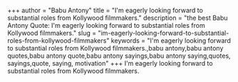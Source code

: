 +++
author = "Babu Antony"
title = "I'm eagerly looking forward to substantial roles from Kollywood filmmakers."
description = "the best Babu Antony Quote: I'm eagerly looking forward to substantial roles from Kollywood filmmakers."
slug = "im-eagerly-looking-forward-to-substantial-roles-from-kollywood-filmmakers"
keywords = "I'm eagerly looking forward to substantial roles from Kollywood filmmakers.,babu antony,babu antony quotes,babu antony quote,babu antony sayings,babu antony saying,quotes, sayings,quote, saying, motivation"
+++
I'm eagerly looking forward to substantial roles from Kollywood filmmakers.
